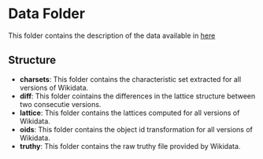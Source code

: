 Data Folder
===========
This folder contains the description of the data available in [here](http://167.99.175.57/rdf_dynamics/)

Structure
---------
*   **charsets**: This folder contains the characteristic set extracted for all versions of Wikidata.
*   **diff**: This folder cointains the differences in the lattice structure between two consecutie versions.
*   **lattice**: This folder contains the lattices computed for all versions of Wikidata.
*   **oids**: This folder contains the object id transformation for all versions of Wikidata.
*   **truthy**: This folder contains the raw truthy file provided by Wikidata.
